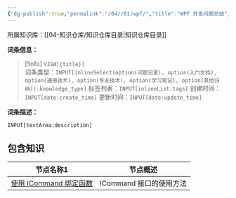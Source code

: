 ```yaml
---
{"dg-publish":true,"permalink":"/04//01/wpf/","title":"WPF 开发问题总结","tags":["WPF"]}
---
```



所属知识库：[[04-知识仓库/知识仓库目录\|知识仓库目录]]

**词条信息：**

> [!info] `VIEW[{title}]`  
> 词条类型：`INPUT[inlineSelect(option(问题记录), option(入门文档), option(通用技术), option(专业技术), option(学习笔记), option(其他归纳)):knowledge_type]` 标签列表：`INPUT[inlineList:tags]` 创建时间：`INPUT[date:create_time]` 更新时间：`INPUT[date:update_time]`

**词条描述：**

`INPUT[textArea:description]`

## 包含知识

<div><table class="dataview table-view-table"><thead class="table-view-thead"><tr class="table-view-tr-header"><th class="table-view-th"><span data-tag-name="p" class="el-p">节点名称</span><span class="dataview small-text">1</span></th><th class="table-view-th"><span data-tag-name="p" class="el-p">节点概述</span></th></tr></thead><tbody class="table-view-tbody"><tr><td><span data-tag-name="p" class="el-p"><a data-tooltip-position="top" aria-label="04-知识仓库/知识单元/01-问题记录/WPF 开发问题总结/使用 ICommand 绑定函数.md" data-href="04-知识仓库/知识单元/01-问题记录/WPF 开发问题总结/使用 ICommand 绑定函数.md" href="04-知识仓库/知识单元/01-问题记录/WPF 开发问题总结/使用 ICommand 绑定函数.md" class="internal-link" target="_blank" rel="noopener nofollow">使用 ICommand 绑定函数</a></span></td><td><span data-tag-name="p" class="el-p">ICommand 接口的使用方法</span></td></tr></tbody></table></div>
